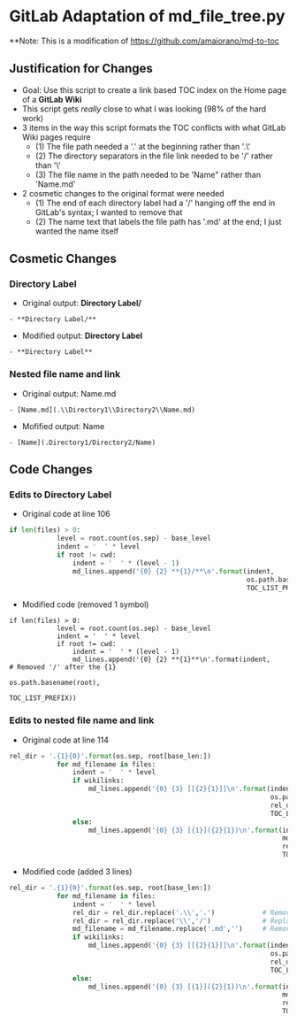 # GitLab Adaptation of md_file_tree.py

**Note: This is a modification of https://github.com/amaiorano/md-to-toc

## Justification for Changes
- Goal: Use this script to create a link based TOC index on the Home page of a **GitLab Wiki**
- This script gets *really* close to what I was looking (98% of the hard work)
- 3 items in the way this script formats the TOC conflicts with what GitLab Wiki pages require
  - (1) The file path needed a '.' at the beginning rather than '.\\'
  - (2) The directory separators in the file link needed to be '/' rather than '\\'
  - (3) The file name in the path needed to be 'Name" rather than 'Name.md'
- 2 cosmetic changes to the original format were needed 
  - (1) The end of each directory label had a '/' hanging off the end in GitLab's syntax; I wanted to remove that
  - (2) The name text that labels the file path has '.md' at the end; I just wanted the name itself
   

## Cosmetic Changes

### Directory Label
- Original output: **Directory Label/**
```
- **Directory Label/**
```
- Modified output: **Directory Label**
```
- **Directory Label**
```

### Nested file name and link
- Original output: Name.md
```
- [Name.md](.\\Directory1\\Directory2\\Name.md)
```
- Mofified output: Name
```
- [Name](.Directory1/Directory2/Name)
```

## Code Changes
### Edits to Directory Label
- Original code at line 106
```python
if len(files) > 0:
            level = root.count(os.sep) - base_level
            indent = '  ' * level
            if root != cwd:
                indent = '  ' * (level - 1)
                md_lines.append('{0} {2} **{1}/**\n'.format(indent,
                                                            os.path.basename(root),
                                                            TOC_LIST_PREFIX))
```
- Modified code (removed 1 symbol)
```
if len(files) > 0:
            level = root.count(os.sep) - base_level
            indent = '  ' * level
            if root != cwd:
                indent = '  ' * (level - 1)
                md_lines.append('{0} {2} **{1}**\n'.format(indent,                  # Removed '/' after the {1}
                                                            os.path.basename(root),
                                                            TOC_LIST_PREFIX))
```
### Edits to nested file name and link
- Original code at line 114
```python
rel_dir = '.{1}{0}'.format(os.sep, root[base_len:])
            for md_filename in files:
                indent = '  ' * level
                if wikilinks:
                    md_lines.append('{0} {3} [[{2}{1}]]\n'.format(indent,
                                                                  os.path.splitext(md_filename)[0],
                                                                  rel_dir,
                                                                  TOC_LIST_PREFIX))
                else:
                    md_lines.append('{0} {3} [{1}]({2}{1})\n'.format(indent,
                                                                     md_filename,
                                                                     rel_dir,
                                                                     TOC_LIST_PREFIX))
```
- Modified code (added 3 lines)
```python
rel_dir = '.{1}{0}'.format(os.sep, root[base_len:])
            for md_filename in files:
                indent = '  ' * level
                rel_dir = rel_dir.replace('.\\','.')            # Remove '.\\' from the front of the file link
                rel_dir = rel_dir.replace('\\','/')             # Replace '\\' from the file link path with '/'
                md_filename = md_filename.replace('.md','')     # Remove the '.md' from the file name and link
                if wikilinks:
                    md_lines.append('{0} {3} [[{2}{1}]]\n'.format(indent,
                                                                  os.path.splitext(md_filename)[0],
                                                                  rel_dir,
                                                                  TOC_LIST_PREFIX))
                else:
                    md_lines.append('{0} {3} [{1}]({2}{1})\n'.format(indent,
                                                                     md_filename,
                                                                     rel_dir,
                                                                     TOC_LIST_PREFIX))
```
